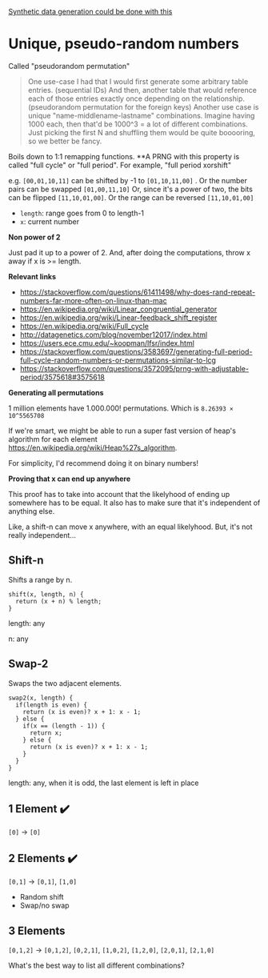 
[Synthetic data generation could be done with this](https://github.com/sdv-dev/SDGym)

# Unique, pseudo-random numbers

Called "pseudorandom permutation"

> One use-case I had that I would first generate some arbitrary table entries. (sequential IDs) And then, another table that would reference each of those entries exactly once depending on the relationship. (pseudorandom permutation for the foreign keys)
> Another use case is unique "name-middlename-lastname" combinations. Imagine having 1000 each, then that'd be 1000^3 = a lot of different combinations. Just picking the first N and shuffling them would be quite booooring, so we better be fancy.


Boils down to 1:1 remapping functions. **A PRNG with this property is called "full cycle" or "full period". For example, "full period xorshift"

e.g. `[00,01,10,11]` can be shifted by -1 to `[01,10,11,00]` . Or the number pairs can be swapped `[01,00,11,10]` Or, since it's a power of two, the bits can be flipped `[11,10,01,00]`. Or the range can be reversed `[11,10,01,00]`

- `length`: range goes from 0 to length-1
- `x`: current number



**Non power of 2**

Just pad it up to a power of 2. And, after doing the computations, throw x away if x is >= length.


**Relevant links**

- https://stackoverflow.com/questions/61411498/why-does-rand-repeat-numbers-far-more-often-on-linux-than-mac
- https://en.wikipedia.org/wiki/Linear_congruential_generator
- https://en.wikipedia.org/wiki/Linear-feedback_shift_register
- https://en.wikipedia.org/wiki/Full_cycle
- http://datagenetics.com/blog/november12017/index.html
- https://users.ece.cmu.edu/~koopman/lfsr/index.html
- https://stackoverflow.com/questions/3583697/generating-full-period-full-cycle-random-numbers-or-permutations-similar-to-lcg
- https://stackoverflow.com/questions/3572095/prng-with-adjustable-period/3575618#3575618

**Generating all permutations**

1 million elements have 1.000.000! permutations. Which is `8.26393 × 10^5565708`

If we're smart, we might be able to run a super fast version of heap's algorithm for each element <https://en.wikipedia.org/wiki/Heap%27s_algorithm>. 

For simplicity, I'd recommend doing it on binary numbers!



**Proving that x can end up anywhere**

This proof has to take into account that the likelyhood of ending up somewhere has to be equal. It also has to make sure that it's independent of anything else.

Like, a shift-n can move x anywhere, with an equal likelyhood. But, it's not really independent...

## Shift-n

Shifts a range by n.

```
shift(x, length, n) {
  return (x + n) % length;
}
```

length: any

n: any

## Swap-2

Swaps the two adjacent elements.

```
swap2(x, length) {
  if(length is even) {
    return (x is even)? x + 1: x - 1;
  } else {
  	if(x == (length - 1)) {
  	  return x;
  	} else {
  	  return (x is even)? x + 1: x - 1;
  	}
  }
}
```

length: any, when it is odd, the last element is left in place



## 1 Element :heavy_check_mark:

`[0]` &rarr; `[0]`

## 2 Elements :heavy_check_mark:

`[0,1]` &rarr; `[0,1]`, `[1,0]`

- Random shift
- Swap/no swap

## 3 Elements

`[0,1,2]` &rarr; `[0,1,2]`, `[0,2,1]`, `[1,0,2]`, `[1,2,0]`, `[2,0,1]`, `[2,1,0]`



What's the best way to list all different combinations?